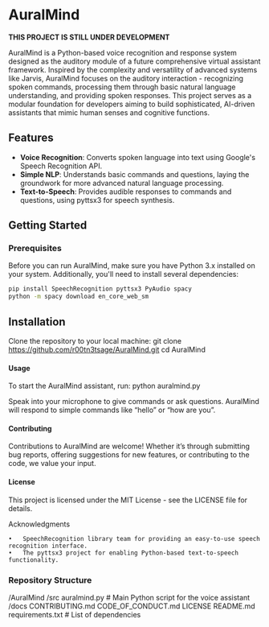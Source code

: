 # AuralMind

**THIS PROJECT IS STILL UNDER DEVELOPMENT**

AuralMind is a Python-based voice recognition and response system designed as the auditory module of a future comprehensive virtual assistant framework. Inspired by the complexity and versatility of advanced systems like Jarvis, AuralMind focuses on the auditory interaction - recognizing spoken commands, processing them through basic natural language understanding, and providing spoken responses. This project serves as a modular foundation for developers aiming to build sophisticated, AI-driven assistants that mimic human senses and cognitive functions.

## Features

- **Voice Recognition**: Converts spoken language into text using Google's Speech Recognition API.
- **Simple NLP**: Understands basic commands and questions, laying the groundwork for more advanced natural language processing.
- **Text-to-Speech**: Provides audible responses to commands and questions, using pyttsx3 for speech synthesis.

## Getting Started

### Prerequisites

Before you can run AuralMind, make sure you have Python 3.x installed on your system. Additionally, you'll need to install several dependencies:

```bash
pip install SpeechRecognition pyttsx3 PyAudio spacy
python -m spacy download en_core_web_sm
```

## Installation

Clone the repository to your local machine:
git clone https://github.com/r00tn3tsage/AuralMind.git
cd AuralMind

#### Usage

To start the AuralMind assistant, run:
python auralmind.py

Speak into your microphone to give commands or ask questions. AuralMind will respond to simple commands like “hello” or “how are you”.

#### Contributing

Contributions to AuralMind are welcome! Whether it’s through submitting bug reports, offering suggestions for new features, or contributing to the code, we value your input.

#### License

This project is licensed under the MIT License - see the LICENSE file for details.

Acknowledgments

	•	SpeechRecognition library team for providing an easy-to-use speech recognition interface.
	•	The pyttsx3 project for enabling Python-based text-to-speech functionality.

### Repository Structure

/AuralMind
/src
auralmind.py  # Main Python script for the voice assistant
/docs
CONTRIBUTING.md
CODE_OF_CONDUCT.md
LICENSE
README.md
requirements.txt  # List of dependencies
